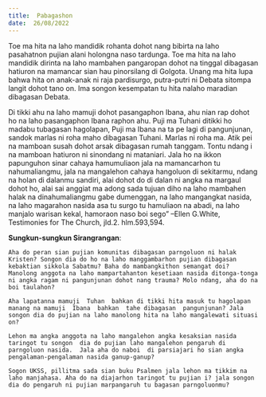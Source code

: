 ```yaml
---
title:  Pabagashon
date:  26/08/2022
---
```


Toe ma hita na laho mandidik rohanta dohot nang bibirta na laho  pasahatnon  pujian  alani  holongna naso tardunga.  Toe ma hita  na laho mandidik dirinta na laho mambahen pangaropan dohot  na tinggal dibagasan  hatiuron  na mamancar sian hau pinorsilang di Golgota. Unang ma hita lupa bahwa hita on anak-anak ni raja pardisurgo, putra-putri ni Debata sitompa  langit dohot tano on.  Ima songon kesempatan tu hita nalaho maradian dibagasan  Debata.

Di tikki ahu  na laho  mamuji  dohot pasangaphon  Ibana, ahu  nian  rap dohot  ho  na laho  pasangaphon  Ibana  raphon ahu.  Puji ma Tuhani  ditikki  ho madabu tubagasan  hagolapan, Puji ma Ibana  na ta pe lagi di pangunjunan, sandok  marlas ni roha maho dibagasan Tuhani.  Marlas  ni roha ma.  Atik pei na mamboan susah dohot arsak dibagasan  rumah tanggam.  Tontu  ndang  i na mamboan  hatiuron ni sinondang  ni mataniari.  Jala ho na ikkon papunguhon sinar cahaya hamumuliaon jala na mamancarhon tu nahumaliangmu, jala na mangalehon cahaya  hangoluon  di sekitarmu, ndang  na holan di dalanmu  sandiri, alai dohot do di dalan ni angka na margaul dohot ho, alai sai anggiat ma adong sada tujuan diho na laho mambahen  halak na dinahumaliangmu gabe dumenggan, na laho mangangkat nasida, na laho magarahon  nasida asa tu surgo tu hamuliaon na abadi, na laho manjalo warisan kekal, hamoraon  naso boi  sego” –Ellen G.White, Testimonies for The Church, jld.2. hlm.593,594.

**Sungkun-sungkun Sirangrangan**:

`Aha do peran sian pujian komunitas dibagasan parngoluon ni halak Kristen? Songon dia do ho na laho manggambarhon pujian dibagasan kebaktian sikkola Sabatmu? Baha do mambangkithon semangat doi? Manolong anggota na laho mampartahanton kesetiaan nasida ditonga-tonga ni angka ragam ni pangunjunan dohot nang trauma? Molo ndang, aha do na boi taulahon?`

`Aha lapatanna mamuji  Tuhan  bahkan di tikki hita masuk tu hagolapan manang na mamuji  Ibana  bahkan  tahe dibagasan  pangunjunan? Jala songon dia do pujian na laho manolong hita na laho mangalewati situasi on?`

`Lehon ma angka anggota na laho mangalehon angka kesaksian nasida taringot tu songon  dia do pujian laho mangalehon pengaruh di parngoluon nasida.  Jala aha do naboi  di parsiajari ho sian angka pengalaman-pengalaman nasida ganup-ganup?`

`Sogon UKSS, pillitma sada sian buku Psalmen jala lehon ma tikkim na laho manjahasa. Aha do na diajarhon taringot tu pujian i? jala songon dia do pengaruh ni pujian marpangaruh tu bagasan parngoluonmu?`